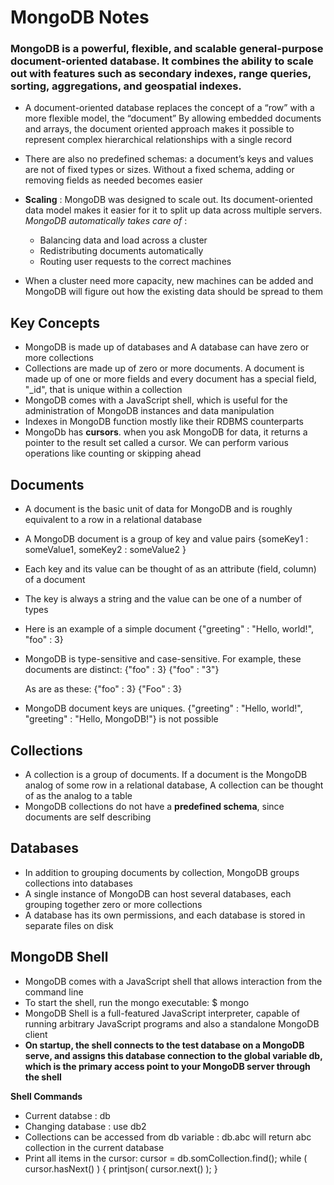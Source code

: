 # MongoDB Notes

### MongoDB is a powerful, flexible, and scalable general-purpose document-oriented database. It combines the ability to scale out with features such as secondary indexes, range queries, sorting, aggregations, and geospatial indexes.

- A document-oriented database replaces the concept of a “row” with a more flexible model, the “document” By allowing embedded documents and arrays, the document oriented approach makes it possible to represent complex hierarchical relationships with a  single record

- There are also no predefined schemas: a document’s keys and values are not of fixed types or sizes. Without a fixed schema, adding or removing fields as needed becomes easier

- **Scaling** : MongoDB was designed to scale out. Its document-oriented data model makes it easier for it to split up data across multiple servers.
_MongoDB automatically takes care of_ : 
  - Balancing data and load across a cluster
  - Redistributing documents automatically
  - Routing user requests to the correct machines
  

- When a cluster need more capacity, new machines can be added and MongoDB will figure out how the existing data should be spread to them

## **Key Concepts**

- MongoDB is made up of databases and A database can have zero or more collections
- Collections are made up of zero or more documents. A document is made up of one or more fields and every document has a special field, "_id", that is unique within a collection
- MongoDB comes with a JavaScript shell, which is useful for the administration of MongoDB instances and data manipulation
- Indexes in MongoDB function mostly like their RDBMS counterparts
- MongoDb has **cursors**. when you ask MongoDB for data, it returns a pointer to the result set called a cursor. We can perform various operations like counting or skipping ahead

## **Documents**

- A document is the basic unit of data for MongoDB and is roughly equivalent to a row in a relational database
- A MongoDB document is a group of key and value pairs {someKey1 : someValue1, someKey2 : someValue2 }
- Each key and its value can be thought of as an attribute (field, column) of a document
- The key is always a string and the value can be one of a number of types
- Here is an example of a simple document {"greeting" : "Hello, world!", "foo" : 3}
- MongoDB is type-sensitive and case-sensitive. For example, these documents are distinct:
        {"foo" : 3}
        {"foo" : "3"}

  As are as these:
        {"foo" : 3}
        {"Foo" : 3}
        
- MongoDB document keys are uniques. {"greeting" : "Hello, world!", "greeting" : "Hello, MongoDB!"} is not possible

## **Collections**

- A collection is a group of documents. If a document is the MongoDB analog of some row in a relational database, A collection can be thought of as the analog to a table
- MongoDB collections do not have a **predefined schema**, since documents are self describing

## **Databases**

- In addition to grouping documents by collection, MongoDB groups collections into databases
- A single instance of MongoDB can host several databases, each grouping together zero or more collections
- A database has its own permissions, and each database is stored in separate files on disk

## **MongoDB Shell**

- MongoDB comes with a JavaScript shell that allows interaction from the command line
- To start the shell, run the mongo executable: $ mongo
- MongoDB Shell is a full-featured JavaScript interpreter, capable of running arbitrary JavaScript programs and also a standalone MongoDB client
- **On startup, the shell connects to the test database on a MongoDB serve, and assigns this database connection to the global variable db, which is the primary access point to your MongoDB server through the shell**

**Shell Commands**
  - Current databse : db
  - Changing database : use db2
  - Collections can be accessed from db variable : db.abc will return abc collection in the current database
  - Print all items in the cursor: 
        cursor = db.somCollection.find();
        while ( cursor.hasNext() ) { printjson( cursor.next() ); }


  






















